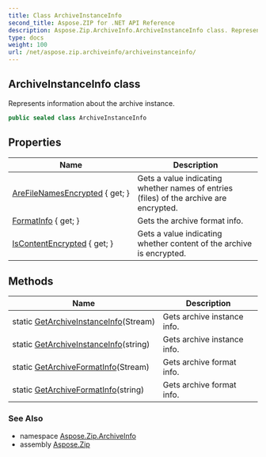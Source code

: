 ```yaml
---
title: Class ArchiveInstanceInfo
second_title: Aspose.ZIP for .NET API Reference
description: Aspose.Zip.ArchiveInfo.ArchiveInstanceInfo class. Represents information about the archive instance
type: docs
weight: 100
url: /net/aspose.zip.archiveinfo/archiveinstanceinfo/
---
```

## ArchiveInstanceInfo class

Represents information about the archive instance.

```csharp
public sealed class ArchiveInstanceInfo
```

## Properties

| Name | Description |
| --- | --- |
| [AreFileNamesEncrypted](../../aspose.zip.archiveinfo/archiveinstanceinfo/arefilenamesencrypted/) { get; } | Gets a value indicating whether names of entries (files) of the archive are encrypted. |
| [FormatInfo](../../aspose.zip.archiveinfo/archiveinstanceinfo/formatinfo/) { get; } | Gets the archive format info. |
| [IsContentEncrypted](../../aspose.zip.archiveinfo/archiveinstanceinfo/iscontentencrypted/) { get; } | Gets a value indicating whether content of the archive is encrypted. |

## Methods

| Name | Description |
| --- | --- |
| static [GetArchiveInstanceInfo](../../aspose.zip.archiveinfo/archiveinstanceinfo/getarchiveinstanceinfo/#getarchiveinstanceinfo)(Stream) | Gets archive instance info. |
| static [GetArchiveInstanceInfo](../../aspose.zip.archiveinfo/archiveinstanceinfo/getarchiveinstanceinfo/#getarchiveinstanceinfo_1)(string) | Gets archive instance info. |
| static [GetArchiveFormatInfo](../../aspose.zip.archiveinfo/archiveinstanceinfo/getarchiveformatinfo/#getarchiveformatinfo)(Stream) | Gets archive format info. |
| static [GetArchiveFormatInfo](../../aspose.zip.archiveinfo/archiveinstanceinfo/getarchiveformatinfo/#getarchiveformatinfo_1)(string) | Gets archive format info. |

### See Also

* namespace [Aspose.Zip.ArchiveInfo](../../aspose.zip.archiveinfo/)
* assembly [Aspose.Zip](../../)


